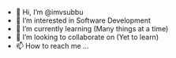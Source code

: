 - 👋 Hi, I’m @imvsubbu
- 👀 I’m interested in Software Development
- 🌱 I’m currently learning (Many things at a time)
- 💞️ I’m looking to collaborate on (Yet to learn)
- 📫 How to reach me ...

<!---
imvsubbu/imvsubbu is a ✨ special ✨ repository because its `README.md` (this file) appears on your GitHub profile.
You can click the Preview link to take a look at your changes.
--->
